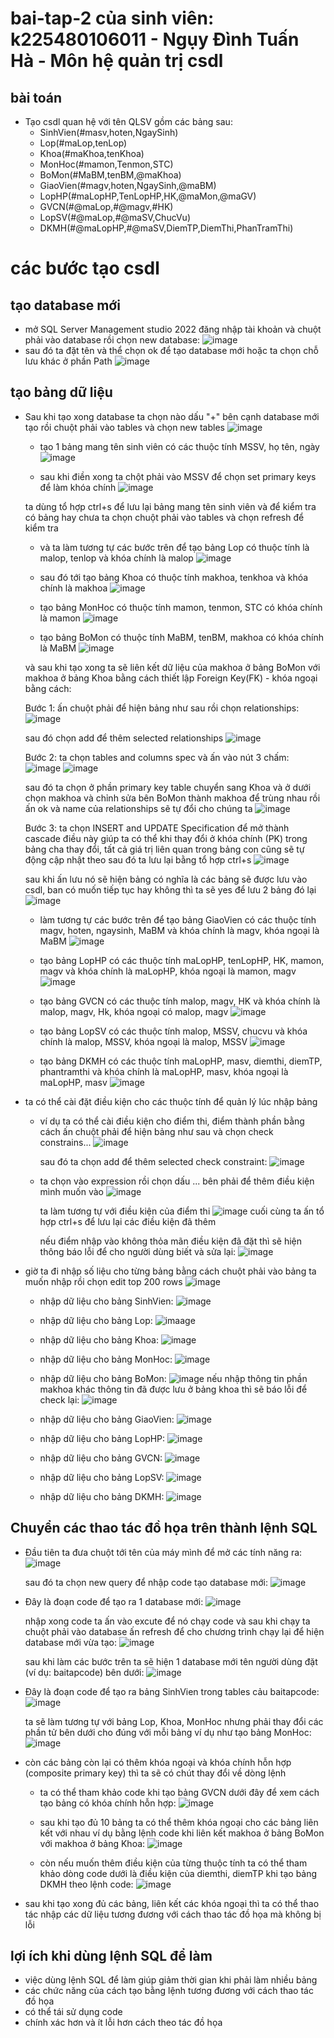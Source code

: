 # bai-tap-2 của sinh viên: k225480106011 - Ngụy Đình Tuấn Hà - Môn hệ quản trị csdl

## bài toán
  - Tạo csdl quan hệ với tên QLSV gồm các bảng sau:
    + SinhVien(#masv,hoten,NgaySinh)
    + Lop(#maLop,tenLop)
    + Khoa(#maKhoa,tenKhoa)
    + MonHoc(#mamon,Tenmon,STC)
    + BoMon(#MaBM,tenBM,@maKhoa)
    + GiaoVien(#magv,hoten,NgaySinh,@maBM)
    + LopHP(#maLopHP,TenLopHP,HK,@maMon,@maGV)
    + GVCN(#@maLop,#@magv,#HK)
    + LopSV(#@maLop,#@maSV,ChucVu)
    + DKMH(#@maLopHP,#@maSV,DiemTP,DiemThi,PhanTramThi)
  # các bước tạo csdl
  ## tạo database mới
  - mở SQL Server Management studio 2022 đăng nhập tài khoản và chuột phải vào database rồi chọn new database:
![image](https://github.com/user-attachments/assets/1b89cd3b-7d91-4adb-85bc-fdd9b1fb1e1c)
  - sau đó ta đặt tên và thể chọn ok để tạo database mới hoặc ta chọn chỗ lưu khác ở phần Path
![image](https://github.com/user-attachments/assets/587527bd-98bd-4ba1-a22e-0b12acf95913)
  ## tạo bảng dữ liệu
  - Sau khi tạo xong database ta chọn nào dấu "+" bên cạnh database mới tạo rồi chuột phải vào tables và chọn new tables
![image](https://github.com/user-attachments/assets/fbfaca8a-fd21-45e1-9025-98445c18608b)
    + tạo 1 bảng mang tên sinh viên có các thuộc tính MSSV, họ tên, ngày
    ![image](https://github.com/user-attachments/assets/ef42ea41-724b-428c-b6b8-dd91a1a562a3)

    + sau khi điền xong ta chột phải vào MSSV để chọn set primary keys để làm khóa chính
    ![image](https://github.com/user-attachments/assets/d19973d4-0e06-4a19-bc5d-010774a99ea6)
    
    ta dùng tổ hợp ctrl+s để lưu lại bảng mang tên sinh viên và để kiểm tra có bảng hay chưa ta chọn chuột phải vào tables và chọn refresh để kiểm tra
    + và ta làm tương tự các bước trên để tạo bảng Lop có thuộc tính là malop, tenlop và khóa chính là malop
    ![image](https://github.com/user-attachments/assets/5af16604-750e-411e-ac4c-7eca4319600d)

    + sau đó tới tạo bảng Khoa có thuộc tính makhoa, tenkhoa và khóa chính là makhoa
    ![image](https://github.com/user-attachments/assets/648dab46-3e19-4842-ae44-e7d6d3bdfb00)


    + tạo bảng MonHoc có thuộc tính mamon, tenmon, STC có khóa chính là mamon
    ![image](https://github.com/user-attachments/assets/e07e9b58-1d20-49e2-bcb2-3894f0ed54da)

    + tạo bảng BoMon có thuộc tính MaBM, tenBM, makhoa có khóa chính là MaBM
    ![image](https://github.com/user-attachments/assets/fb82d174-39a8-4115-a2c6-271dbf1b0684)

    và sau khi tạo xong ta sẽ liên kết dữ liệu của makhoa ở bảng BoMon với makhoa ở bảng Khoa bằng cách thiết lập Foreign Key(FK) - khóa ngoại bằng cách:

      Bước 1: ấn chuột phải để hiện bảng như sau rồi chọn relationships:
      ![image](https://github.com/user-attachments/assets/a4bc1924-ffa8-4864-a772-f91f18fa8985)

      sau đó chọn add để thêm selected relationships
      ![image](https://github.com/user-attachments/assets/ad85ecc0-1545-4e41-8544-b44c3e87e320)

      Bước 2: ta chọn tables and columns spec và ấn vào nút 3 chấm:
      ![image](https://github.com/user-attachments/assets/bbb913eb-9d1f-4ba2-89ac-ac5e28746471)
      ![image](https://github.com/user-attachments/assets/e5d0c7a7-2250-4256-985b-e40f86118634)

      sau đó ta chọn ở phần primary key table chuyển sang Khoa và ở dưới chọn makhoa và chỉnh sửa bên BoMon thành makhoa để trùng nhau rồi ấn ok và name của relationships sẽ tự đổi cho chúng ta
      ![image](https://github.com/user-attachments/assets/f81bb8a7-dac3-4f44-a265-3dcfc52b0b1b)

      Bước 3: ta chọn INSERT and UPDATE Specification để mở thành cascade điều này giúp ta có thể khi thay đổi ở khóa chính (PK) trong bảng cha thay đổi, tất cả giá trị liên quan trong bảng con cũng sẽ tự động cập nhật theo sau đó ta lưu lại bằng tổ hợp ctrl+s 
      ![image](https://github.com/user-attachments/assets/3e0e082f-36fb-4901-a377-0b74bcda6ab2)

      sau khi ấn lưu nó sẽ hiện bảng có nghĩa là các bảng sẽ được lưu vào csdl, ban có muốn tiếp tục hay không thì ta sẽ yes để lưu 2 bảng đó lại
      ![image](https://github.com/user-attachments/assets/a153e298-6cf7-40b9-ae4f-11c4329c0b64)

      + làm tương tự các bước trên để tạo bảng GiaoVien có các thuộc tính magv, hoten, ngaysinh, MaBM và khóa chính là magv, khóa ngoại là MaBM
      ![image](https://github.com/user-attachments/assets/1011b7f8-0085-4598-9d51-d076d33c27da)
    
      + tạo bảng LopHP có các thuộc tính maLopHP, tenLopHP, HK, mamon, magv và khóa chính là maLopHP, khóa ngoại là mamon, magv
      ![image](https://github.com/user-attachments/assets/60db063d-a7b3-4728-b3f7-060bd086c8c5)

      + tạo bảng GVCN có các thuộc tính malop, magv, HK và khóa chính là malop, magv, Hk, khóa ngoại có malop, magv
      ![image](https://github.com/user-attachments/assets/ff90729d-70da-4b99-b773-88c9db67cea5)

      + tạo bảng LopSV có các thuộc tính malop, MSSV, chucvu và khóa chính là malop, MSSV, khóa ngoại là malop, MSSV
      ![image](https://github.com/user-attachments/assets/829513f7-c2c5-4dd3-a5ba-13f68508b19d)

      + tạo bảng DKMH có các thuộc tính maLopHP, masv, diemthi, diemTP, phantramthi và khóa chính là maLopHP, masv,  khóa ngoại là maLopHP, masv
      ![image](https://github.com/user-attachments/assets/6b3f8cfc-db70-4eb0-989b-983d2293a07e)

- ta có thể cài đặt điều kiện cho các thuộc tính để quản lý lúc nhập bảng
  + ví dụ ta có thể cài điều kiện cho điểm thi, điểm thành phần bằng cách ấn chuột phải để hiện bảng như sau và chọn check constrains...
  ![image](https://github.com/user-attachments/assets/5efadd23-da39-41ae-9654-f77c57b5442a)

    sau đó ta chọn add để thêm selected check constraint:
    ![image](https://github.com/user-attachments/assets/c5101d93-65b5-4fdb-b862-7a8798257eb8)

  + ta chọn vào expression rồi chọn dấu ... bên phải để thêm điều kiện mình muốn vào
  ![image](https://github.com/user-attachments/assets/13d19232-41c5-4ba5-bbea-596ba3c51fd7)

    ta làm tương tự với điều kiện của điểm thi
    ![image](https://github.com/user-attachments/assets/3c7ebb6d-e6b3-4f49-be3a-e63d02b7daeb)
    cuối cùng ta ấn tổ hợp ctrl+s để lưu lại các điều kiện đã thêm
    
    nếu điểm nhập vào không thỏa mãn điều kiện đã đặt thì sẽ hiện thông báo lỗi để cho người dùng biết và sửa lại:
    ![image](https://github.com/user-attachments/assets/e73272b8-bfc8-49f3-be81-3f496f5743de)

- giờ ta đi nhập số liệu cho từng bảng bằng cách chuột phải vào bảng ta muốn nhập rồi chọn edit top 200 rows
  ![image](https://github.com/user-attachments/assets/5903cb3b-e44c-4efd-bf02-a74ed2c168c3)

  + nhập dữ liệu cho bảng SinhVien:
  ![image](https://github.com/user-attachments/assets/6667ae05-aaf0-4263-bb05-39cf2407ea99)

  + nhập dữ liệu cho bảng Lop:
  ![imaage](https://github.com/user-attachments/assets/e6a821de-aa4a-4763-a950-47e9a68fff7d)

  + nhập dữ liệu cho bảng Khoa:
  ![image](https://github.com/user-attachments/assets/026ca67f-5443-4132-b246-f45fd0e2b08a)

  + nhập dữ liệu cho bảng MonHoc:
  ![image](https://github.com/user-attachments/assets/076dbb3d-42c6-41c8-b71a-a29dd50ca1d2)

  + nhập dữ liệu cho bảng BoMon:
  ![image](https://github.com/user-attachments/assets/294adbc2-9959-4d9d-bcfa-4537bc8754fa)
  nếu nhập thông tin phần makhoa khác thông tin đã được lưu ở bảng khoa thì sẽ báo lỗi để check lại:
  ![image](https://github.com/user-attachments/assets/45a2e780-34a8-425e-9d20-820badd044ad)

  + nhập dữ liệu cho bảng GiaoVien:
  ![image](https://github.com/user-attachments/assets/c13f2172-f753-4ee9-8afa-91ea9fe603da)

  + nhập dữ liệu cho bảng LopHP:
  ![image](https://github.com/user-attachments/assets/ea80000f-2e47-47df-b410-671815e466b0)

  + nhập dữ liệu cho bảng GVCN:
  ![image](https://github.com/user-attachments/assets/68d43dea-face-4c92-9b90-849519acb87b)

  + nhập dữ liệu cho bảng LopSV:
  ![image](https://github.com/user-attachments/assets/86e0e142-baa3-4063-b370-be1faa59b0fa)

  + nhập dữ liệu cho bảng DKMH:
  ![image](https://github.com/user-attachments/assets/d6ad7a8e-906e-494f-89c6-f10ebd546a8f)

## Chuyển các thao tác đồ họa trên thành lệnh SQL
- Đầu tiên ta đưa chuột tới tên của máy mình để mở các tính năng ra:
  ![image](https://github.com/user-attachments/assets/52bc2880-b23e-423c-a9e7-e3b34a526f60)
  
  sau đó ta chọn new query để nhập code tạo database mới:
  ![image](https://github.com/user-attachments/assets/4d50ce44-a5ac-4d15-a241-aa54f4d890d7)

- Đây là đoạn code để tạo ra 1 database mới:
![image](https://github.com/user-attachments/assets/e131d6cd-ee77-43e6-a142-74f3570fa2ee)

  nhập xong code ta ấn vào excute để nó chạy code và sau khi chạy ta chuột phải vào database ấn refresh để cho chương trình chạy lại để hiện database mới vừa tạo:
  ![image](https://github.com/user-attachments/assets/61654c94-1457-4620-ae18-39cc9c40ed81)

  sau khi làm các bước trên ta sẽ hiện 1 database mới tên người dùng đặt (ví dụ: baitapcode) bên dưới:
  ![image](https://github.com/user-attachments/assets/03965d93-a24c-4652-9fe0-a9e0694d11b6)

- Đây là đoạn code để tạo ra bảng SinhVien trong tables cảu baitapcode:
![image](https://github.com/user-attachments/assets/3cf594e5-b025-4a02-8c2d-1ee9d6ef022a)

  ta sẽ làm tương tự với bảng Lop, Khoa, MonHoc nhưng phải thay đổi các phần tử bên dưới cho đúng với mỗi bảng ví dụ như tạo bảng MonHoc:
  ![image](https://github.com/user-attachments/assets/e19fcd81-e35b-4a48-a36f-589305456eba)

- còn các bảng còn lại có thêm khóa ngoại và khóa chính hỗn hợp (composite primary key) thì ta sẽ có chút thay đổi về dòng lệnh
  
  + ta có thể tham khảo code khi tạo bảng GVCN dưới đây để xem cách tạo bảng có khóa chính hỗn hợp:
  ![image](https://github.com/user-attachments/assets/a56b2c8b-fada-45a8-b96b-7a71c1595546)

  + sau khi tạo đủ 10 bảng ta có thể thêm khóa ngoại cho các bảng liên kết với nhau ví dụ bằng lệnh code khi liên kết makhoa ở bảng BoMon với makhoa ở bảng Khoa:
  ![image](https://github.com/user-attachments/assets/03dc854c-ad97-4fca-87a1-f84807a323c5)

  + còn nếu muốn thêm điều kiện của từng thuộc tính ta có thể tham khảo dòng code dưới là điều kiện của diemthi, diemTP khi tạo bảng DKMH theo lệnh code:
  ![image](https://github.com/user-attachments/assets/76fecd54-6134-4cc0-a01f-6e866674ff1d)

- sau khi tạo xong đủ các bảng, liên kết các khóa ngoại thì ta có thể thao tác nhập các dữ liệu tương đương với cách thao tác đồ họa mà không bị lỗi 

## lợi ích khi dùng lệnh SQL để làm 
- việc dùng lệnh SQL để làm giúp giảm thời gian khi phải làm nhiều bảng
- các chức năng của cách tạo bằng lệnh tương đương với cách thao tác đồ họa
- có thể tái sử dụng code
- chính xác hơn và ít lỗi hơn cách theo tác đồ họa


    


































      


    







